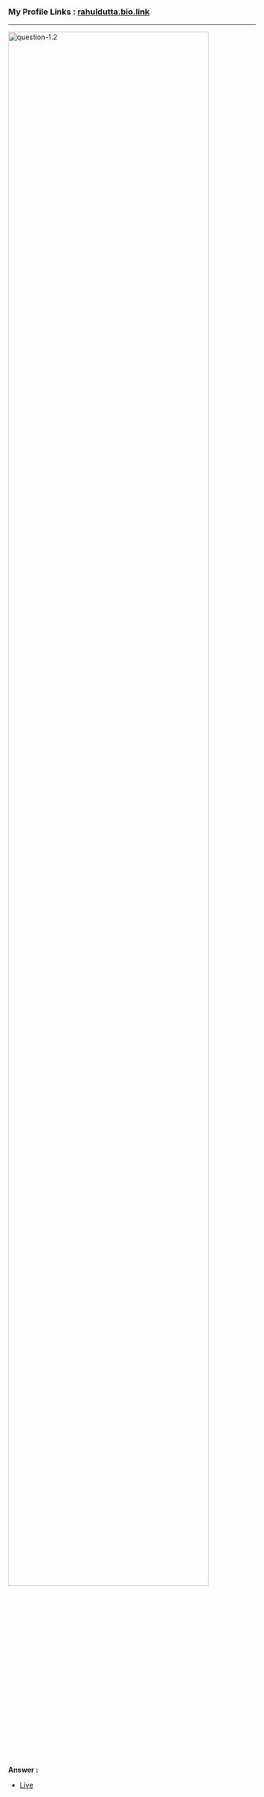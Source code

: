 ### My Profile Links : [rahuldutta.bio.link](https://rahuldutta.bio.link)

---
<!-- question 2 -->
<img src="https://github.com/irahuldutta02/pw-skills-fswd-2.0-assignments/assets/78687135/f7c5d253-e65d-4a67-84b8-ca3cb60c7929" alt="question-1.2" width="90%">

__Answer :__

- [Live](https://irahuldutta02.github.io/pw-skills-fswd-2.0-assignments/002-week-02-core-html/1.2)